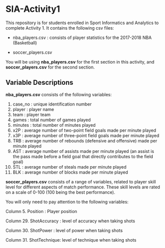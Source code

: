 # SIA-Activity1
This repository is for students enrolled in Sport Informatics and Analytics to complete Activity 1. It contains the following csv files: 

* nba_players.csv : consists of player statistics for the 2017-2018 NBA (Basketball)

* soccer_players.csv 

You will be using **nba_players.csv** for the first section in this activity, and **soccer_players.csv** for the second section. 


## Variable Descriptions ##

**nba_players.csv** consists of the following variables:

1. case_no : unique identification number
2. player : player name
3. team : player team
4. games : total number of games played
5. minutes : total number of minutes played
6. x2P : average number of two-point field goals made per minute played
7. x3P : average number of three-point field goals made per minute played
8. TRB : average number of rebounds (defensive and offensive) made per minute played
9. AST : average number of assists made per minute played (an assist is the pass made before a field goal that directly contributes to the field goal)
10. STL : average number of steals made per minute played
11. BLK : average number of blocks made per minute played


**soccer_players.csv** consists of a range of variables, related to player skill level for different aspects of match performance. These skill levels are rated on a scale of 0-100 (100 being the best performance). 

You will only need to pay attention to the following variables: 

Column 5. Position : Player position

Column 29. ShotAccuracy : level of accuracy when taking shots

Column 30. ShotPower : level of power when taking shots

Column 31. ShotTechnique: level of technique when taking shots






